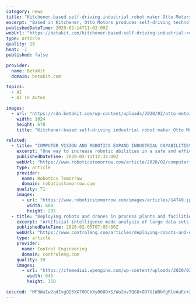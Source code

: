 ```yaml
---
category: news
title: "Kitchener-based self-driving industrial robot maker Otto Motors expands into Japan"
excerpt: "Based in Kitchener, Otto Motors produces self-driving technology and vehicles that move materials within manufacturing and warehousing facilities. Altech is a trading company that imports advanced machinery and equipment from Europe and the United States (US) to support Japanese industrial companies. “Our innovative self-driving vehicles have ..."
publishedDateTime: 2020-02-14T11:02:00Z
webUrl: "https://betakit.com/kitchener-based-self-driving-industrial-robot-maker-otto-motors-expands-into-japan/"
type: article
quality: 18
heat: -1
published: false

provider:
  name: BetaKit
  domain: betakit.com

topics:
  - AI
  - AI in Autos

images:
  - url: "https://cdn.betakit.com/wp-content/uploads/2020/02/otto-motors-via-twitter-1024x670.jpeg"
    width: 1024
    height: 670
    title: "Kitchener-based self-driving industrial robot maker Otto Motors expands into Japan"

related:
  - title: "COMPUTER VISION AND ROBOTICS EXPAND INDUSTRIAL CAPABILITIES"
    excerpt: "One way to increase robotic abilities in a safe and efficient manner is to use an innovative new technology: computer vision. Computer vision technology enables a robot to use a camera or scanner to transform multidimensional inputs into data it can process, “perceiving” its surroundings and mimicking sight. Computer vision coupled with ..."
    publishedDateTime: 2020-02-11T12:34:00Z
    webUrl: "https://www.roboticstomorrow.com/article/2020/02/computer-vision-and-robotics-expand-industrial-capabilities/14749"
    type: article
    provider:
      name: Robotics Tomorrow
      domain: roboticstomorrow.com
    quality: 71
    images:
      - url: "https://www.roboticstomorrow.com/images/articles/14749.jpg"
        width: 680
        height: 295
  - title: "Deploying robots and drones in process plants and facilities"
    excerpt: "Artificial intelligence made analysis of large data sets possible, and machine learning can be used to make decisions and take corrective actions in real time. The convergence of all these and other technologies has created space for innovation, with robotics one of the main beneficiaries. In general, mobile robots and drones must perform two ..."
    publishedDateTime: 2020-02-05T07:05:00Z
    webUrl: "https://www.controleng.com/articles/deploying-robots-and-drones-in-process-plants-and-facilities/"
    type: article
    provider:
      name: Control Engineering
      domain: controleng.com
    quality: 39
    images:
      - url: "https://cfemedia1.wpengine.com/wp-content/uploads/2020/02/CTL2002_MAG2_F3_Yokogawa-Fig2_RemoteRobotics-Slider.jpg"
        width: 645
        height: 350

secured: "MF3WaIw2qdIvgQO5XX70DCkXy068O+S/Wo2ovTQG8+OD7UiWBbfgRleAuEe+Z4Hjz3rSWiAAPKQJqZWa3a1egc9ngJBSRNvvcjB0akG69yiOeI+ECe11OQvNNXfd+XPfpmB+1zc9KKvnnJjBbJPFLaLuympN3Yh6u781WXBpX/Mu8M8IDrPx6AW9n/xqBsYt+6BMUKP4bw88ZHrz1e0+LtNWxBbVzHQCq+Q5KLm8oOaBBpqHdzhibjXdmdvgfT6rozMrTPBdMfOJhsEafXLuIVIUK6t83iC/pNJAV7IFz4bNyy8DYAg4Wt/pp1HdWM5d;jU+R31vbwEE99T04vJN+qQ=="
---
```


